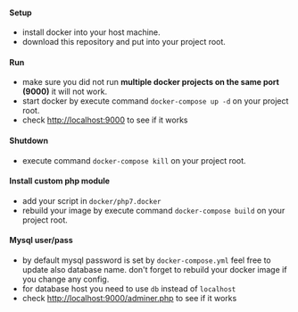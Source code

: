 #### Setup

- install docker into your host machine.
- download this repository and put into your project root.

#### Run

- make sure you did not run **multiple docker projects on the same port (9000)** it will not work.
- start docker by execute command `docker-compose up -d` on your project root.
- check [http://localhost:9000](http://localhost:9000) to see if it works

#### Shutdown

- execute command `docker-compose kill` on your project root.

#### Install custom php module

- add your script in `docker/php7.docker`
- rebuild your image by execute command `docker-compose build` on your project root.

#### Mysql user/pass

- by default mysql password is set by `docker-compose.yml` feel free to update also database name.
    don't forget to rebuild your docker image if you change any config.
- for database host you need to use `db` instead of `localhost`
- check [http://localhost:9000/adminer.php](http://localhost:9000/adminer.php) to see if it works